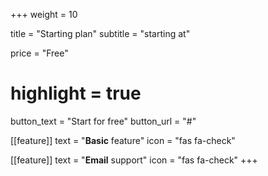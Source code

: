 +++
weight = 10

title = "Starting plan"
subtitle = "starting at"

price = "Free"
# highlight = true

button_text = "Start for free"
button_url = "#"

[[feature]]
  text = "**Basic** feature"
  icon = "fas fa-check"

[[feature]]
  text = "**Email** support"
  icon = "fas fa-check"
+++
